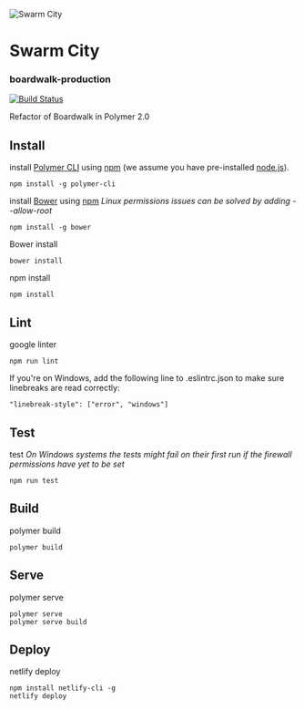 ![Swarm City](https://github.com/swarmcity/sc-boardwalk-production/blob/%231_initialise_a_new_polymer_2_project/images/icons/icon-48x48.png?raw=true "Swarm City")
# Swarm City
### boardwalk-production
[![Build Status](https://travis-ci.org/swarmcity/sc-boardwalk-production.svg?branch=master)](https://travis-ci.org/swarmcity/sc-boardwalk-production)

Refactor of Boardwalk in Polymer 2.0

## Install

install [Polymer CLI](https://github.com/Polymer/polymer-cli) using
[npm](https://www.npmjs.com) (we assume you have pre-installed [node.js](https://nodejs.org)).

    npm install -g polymer-cli

install [Bower](https://bower.io/) using [npm](https://www.npmjs.com)
*Linux permissions issues can be solved by adding --allow-root*

    npm install -g bower

Bower install

    bower install

npm install

    npm install

## Lint
google linter

    npm run lint

If you're on Windows, add the following line to .eslintrc.json to make sure linebreaks are read correctly:

    "linebreak-style": ["error", "windows"]

## Test
test
*On Windows systems the tests might fail on their first run if the firewall permissions have yet to be set*

    npm run test

## Build
polymer build

    polymer build

## Serve
polymer serve

    polymer serve
    polymer serve build

## Deploy
netlify deploy

    npm install netlify-cli -g
    netlify deploy